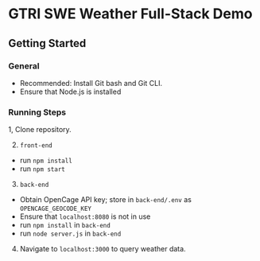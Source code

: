 # GTRI SWE Weather Full-Stack Demo

## Getting Started

### General
- Recommended: Install Git bash and Git CLI.
- Ensure that Node.js is installed

### Running Steps
1, Clone repository.

2. `front-end`
  - run `npm install`
  - run `npm start`

3. `back-end`
  - Obtain OpenCage API key; store in `back-end/.env` as `OPENCAGE_GEOCODE_KEY`
  - Ensure that `localhost:8080` is not in use
  - run `npm install` in `back-end`
  - run `node server.js` in `back-end`

4. Navigate to `localhost:3000` to query weather data.
